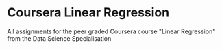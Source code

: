 # Coursera Linear Regression
 All assignments for the peer graded Coursera course "Linear Regression" from the Data Science Specialisation
